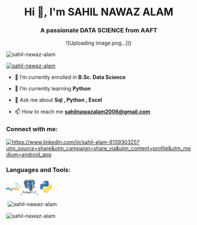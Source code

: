 <h1 align="center">Hi 👋, I'm SAHIL NAWAZ ALAM</h1>
<h3 align="center">A passionate DATA SCIENCE from AAFT</h3>

<center>
 ![Uploading image.png…]()

</center>

<p align="left"> <img src="https://komarev.com/ghpvc/?username=sahil-nawaz-alam&label=Profile%20views&color=0e75b6&style=flat" alt="sahil-nawaz-alam" /> </p>

<p align="left"> <a href="https://github.com/ryo-ma/github-profile-trophy"><img src="https://github-profile-trophy.vercel.app/?username=sahil-nawaz-alam" alt="sahil-nawaz-alam" /></a> </p>



- 🔭 I’m currently enrolled in **B.Sc. Data Science**

- 🌱 I’m currently learning **Python**

- 💬 Ask me about **Sql , Python , Excel**

- 📫 How to reach me **sahilnawazalam2006@gmail.com**

<h3 align="left">Connect with me:</h3>
<p align="left">
<a href="https://linkedin.com/in/https://www.linkedin.com/in/sahil-alam-613930325?utm_source=share&utm_campaign=share_via&utm_content=profile&utm_medium=android_app" target="blank"><img align="center" src="https://raw.githubusercontent.com/rahuldkjain/github-profile-readme-generator/master/src/images/icons/Social/linked-in-alt.svg" alt="https://www.linkedin.com/in/sahil-alam-613930325?utm_source=share&utm_campaign=share_via&utm_content=profile&utm_medium=android_app" height="30" width="40" /></a>
</p>

<h3 align="left">Languages and Tools:</h3>
<p align="left"> <a href="https://www.mysql.com/" target="_blank" rel="noreferrer"> <img src="https://raw.githubusercontent.com/devicons/devicon/master/icons/mysql/mysql-original-wordmark.svg" alt="mysql" width="40" height="40"/> </a> <a href="https://www.postgresql.org" target="_blank" rel="noreferrer"> <img src="https://raw.githubusercontent.com/devicons/devicon/master/icons/postgresql/postgresql-original-wordmark.svg" alt="postgresql" width="40" height="40"/> </a> <a href="https://www.python.org" target="_blank" rel="noreferrer"> <img src="https://raw.githubusercontent.com/devicons/devicon/master/icons/python/python-original.svg" alt="python" width="40" height="40"/> </a> </p>

<p>&nbsp;<img align="center" src="https://github-readme-stats.vercel.app/api?username=sahil-nawaz-alam&show_icons=true&locale=en" alt="sahil-nawaz-alam" /></p>

<p><img align="center" src="https://github-readme-streak-stats.herokuapp.com/?user=sahil-nawaz-alam&" alt="sahil-nawaz-alam" /></p>
